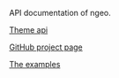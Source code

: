 API documentation of ngeo.

[Theme api](../jsdoc/global.html)

[GitHub project page](https://github.com/camptocamp/ngeo/)

[The examples](../examples)
